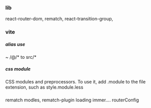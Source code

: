 ### lib
react-router-dom, rematch, react-transition-group, 

### vite
##### alias  use 
~ /@/*  to   src/*

##### css module
CSS modules and preprocessors. To use it, add .module to the file extension, such as style.module.less

### 
rematch modles, rematch-plugin  loading  immer....
routerConfig

